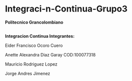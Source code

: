 # Integraci-n-Continua-Grupo3
**Politecnico Grancolombiano**
##
**Integracion Continua   Integrantes:**

Eider Francisco Ocoro Cuero

Anette Alexandra Diaz Garay COD:100077318

Mauricio Rodriguez Lopez

Jorge Andres Jimenez
